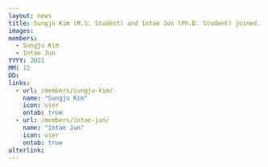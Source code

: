 ```yaml
---
layout: news
title: Sungju Kim (M.S. Student) and Intae Jun (Ph.D. Student) joined.
images:
members:
  - Sungju Kim
  - Intae Jun
YYYY: 2021
MM: 12
DD: 
links:
  - url: /members/sungju-kim/
    name: "Sungju Kim"
    icon: user
    ontab: true
  - url: /members/intae-jun/
    name: "Intae Jun"
    icon: user
    ontab: true
alterlink: 
---
```

